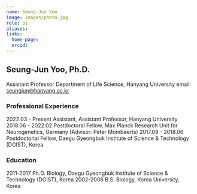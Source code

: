 ```yaml
---
name: Seung-Jun Yoo
image: images/photo.jpg
role: pi
aliases:
links:
  home-page: 
  orcid: 
---
```


## Seung-Jun Yoo, Ph.D.
Assistant Professor
Department of Life Science, Hanyang University
email: seungjun@hanyang.ac.kr

### Professional Experience
2022.03 - Present Assistant, Assistant Professor, Hanyang University
2018.06 - 2022.02 Postdoctoral Fellow, Max Planck Research Unit for Neurogenetics, Germany (Advisor: Peter Mombaerts)
2017.09 - 2018.06 Postdoctorial Fellow, Daegu Gyeongbuk Institute of Science & Technology (DGIST), Korea

### Education
2011-2017 Ph.D. Biology, Daegu Gyeongbuk Institute of Science & Technology (DGIST), Korea
2002-2008 B.S. Biology, Korea University, Korea